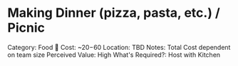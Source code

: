 # Making Dinner (pizza, pasta, etc.) / Picnic

Category: Food 🍔
Cost: ~$20-$60
Location: TBD
Notes: Total Cost dependent on team size
Perceived Value: High
What's Required?: Host with Kitchen